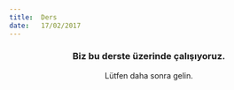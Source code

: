 ```yaml
---
title:  Ders
date:   17/02/2017
---
```


### <center>Biz bu derste üzerinde çalışıyoruz.</center>
<center>Lütfen daha sonra gelin.</center>